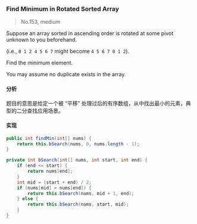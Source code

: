 ### Find Minimum in Rotated Sorted Array

> No.153, medium

Suppose an array sorted in ascending order is rotated at some pivot unknown to you beforehand.

(i.e., `0 1 2 4 5 6 7` might become `4 5 6 7 0 1 2`).

Find the minimum element.

You may assume no duplicate exists in the array.

#### 分析


题目的意思是给定一个被 “平移” 处理过后的有序数组，从中找出最小的元素，典型的二分查找应用场景。

#### 实现

```java
public int findMin(int[] nums) {
    return this.bSearch(nums, 0, nums.length - 1);
}

private int bSearch(int[] nums, int start, int end) {
    if (end <= start) {
        return nums[end];
    }
    int mid = (start + end) / 2;
    if (nums[mid] > nums[end]) {
        return this.bSearch(nums, mid + 1, end);
    } else {
        return this.bSearch(nums, start, mid);
    }
}
```